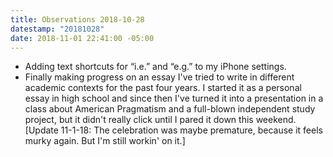 ```yaml
---
title: Observations 2018-10-28
datestamp: "20181028"
date: 2018-11-01 22:41:00 -05:00
---
```


- Adding text shortcuts for “i.e.” and “e.g.” to my iPhone settings.
- Finally making progress on an essay I've tried to write in different academic contexts for the past four years. I started it as a personal essay in high school and since then I've turned it into a presentation in a class about American Pragmatism and a full-blown independent study project, but it didn't really click until I pared it down this weekend. [Update 11-1-18: The celebration was maybe premature, because it feels murky again. But I'm still workin' on it.]

